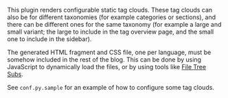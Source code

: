 This plugin renders configurable static tag clouds. These tag clouds can also be for different taxonomies (for example categories or sections), and there can be different ones for the same taxonomy (for example a large and small variant; the large to include in the tag overview page, and the small one to include in the sidebar).

The generated HTML fragment and CSS file, one per language, must be somehow included in the rest of the blog. This can be done by using JavaScript to dynamically load the files, or by using tools like [File Tree Subs](https://github.com/felixfontein/filetreesubs/).

See `conf.py.sample` for an example of how to configure some tag clouds.
